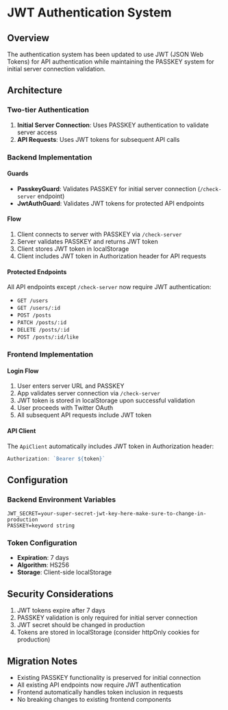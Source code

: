 # JWT Authentication System

## Overview

The authentication system has been updated to use JWT (JSON Web Tokens) for API authentication while maintaining the PASSKEY system for initial server connection validation.

## Architecture

### Two-tier Authentication

1. **Initial Server Connection**: Uses PASSKEY authentication to validate server access
2. **API Requests**: Uses JWT tokens for subsequent API calls

### Backend Implementation

#### Guards

- **PasskeyGuard**: Validates PASSKEY for initial server connection (`/check-server` endpoint)
- **JwtAuthGuard**: Validates JWT tokens for protected API endpoints

#### Flow

1. Client connects to server with PASSKEY via `/check-server`
2. Server validates PASSKEY and returns JWT token
3. Client stores JWT token in localStorage
4. Client includes JWT token in Authorization header for API requests

#### Protected Endpoints

All API endpoints except `/check-server` now require JWT authentication:

- `GET /users`
- `GET /users/:id`
- `POST /posts`
- `PATCH /posts/:id`
- `DELETE /posts/:id`
- `POST /posts/:id/like`

### Frontend Implementation

#### Login Flow

1. User enters server URL and PASSKEY
2. App validates server connection via `/check-server`
3. JWT token is stored in localStorage upon successful validation
4. User proceeds with Twitter OAuth
5. All subsequent API requests include JWT token

#### API Client

The `ApiClient` automatically includes JWT token in Authorization header:

```typescript
Authorization: `Bearer ${token}`
```

## Configuration

### Backend Environment Variables

```env
JWT_SECRET=your-super-secret-jwt-key-here-make-sure-to-change-in-production
PASSKEY=keyword string
```

### Token Configuration

- **Expiration**: 7 days
- **Algorithm**: HS256
- **Storage**: Client-side localStorage

## Security Considerations

1. JWT tokens expire after 7 days
2. PASSKEY validation is only required for initial server connection
3. JWT secret should be changed in production
4. Tokens are stored in localStorage (consider httpOnly cookies for production)

## Migration Notes

- Existing PASSKEY functionality is preserved for initial connection
- All existing API endpoints now require JWT authentication
- Frontend automatically handles token inclusion in requests
- No breaking changes to existing frontend components